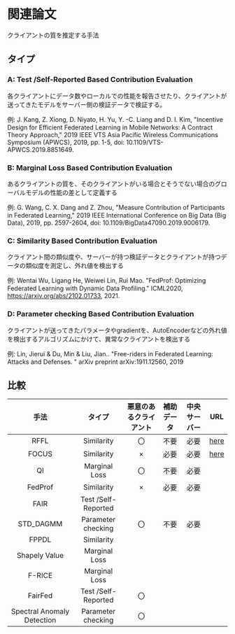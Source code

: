 # 関連論文

クライアントの質を推定する手法

## タイプ

### A: Test /Self-Reported Based Contribution Evaluation

各クライアントにデータ数やローカルでの性能を報告させたり、クライアントが送ってきたモデルをサーバー側の検証データで検証する。

例: J. Kang, Z. Xiong, D. Niyato, H. Yu, Y. -C. Liang and D. I. Kim, "Incentive Design for Efficient Federated Learning in Mobile Networks: A Contract Theory Approach," 2019 IEEE VTS Asia Pacific Wireless Communications Symposium (APWCS), 2019, pp. 1-5, doi: 10.1109/VTS-APWCS.2019.8851649.

### B: Marginal Loss Based Contribution Evaluation

あるクライアントの質を、そのクライアントがいる場合とそうでない場合のグローバルモデルの性能の差として定義する

例: G. Wang, C. X. Dang and Z. Zhou, "Measure Contribution of Participants in Federated Learning," 2019 IEEE International Conference on Big Data (Big Data), 2019, pp. 2597-2604, doi: 10.1109/BigData47090.2019.9006179.

### C: Similarity Based Contribution Evaluation

クライアント間の類似度や、サーバーが持つ検証データとクライアントが持つデータの類似度を測定し、外れ値を検出する

例: Wentai Wu, Ligang He, Weiwei Lin, Rui Mao. "FedProf: Optimizing Federated Learning with Dynamic Data Profiling." ICML2020, https://arxiv.org/abs/2102.01733, 2021.

### D: Parameter checking Based Contribution Evaluation

クライアントが送ってきたパラメータやgradientを、AutoEncoderなどの外れ値を検出するアルゴリズムにかけて、異常なクライアントを検出する

例: Lin, Jierui & Du, Min & Liu, Jian.. "Free-riders in Federated Learning: Attacks and Defenses. " arXiv preprint arXiv:1911.12560, 2019


## 比較

|手法|タイプ|悪意のあるクライアント|補助データ|中央サーバー|URL|
|:---:|:---:|:---:|:---:|:---:|:---:|
|RFFL|Similarity|〇|不要|必要|[here](https://arxiv.org/pdf/2011.10464v2.pdf)|
|FOCUS|Similarity|×|必要|必要|[here](https://link.springer.com/chapter/10.1007/978-3-030-63076-8_8)|
|QI|Marginal Loss|〇|不要|必要|
|FedProf|Similarity|×|必要|必要|
|FAIR|Test /Self-Reported||||
|STD_DAGMM|Parameter checking|〇|不要|必要|
|FPPDL|Similarity|||||
|Shapely Value|Marginal Loss||||
|F-RICE|Marginal Loss||||
|FairFed|Test /Self-Reported|〇|||
|Spectral Anomaly Detection|Parameter checking|〇|||